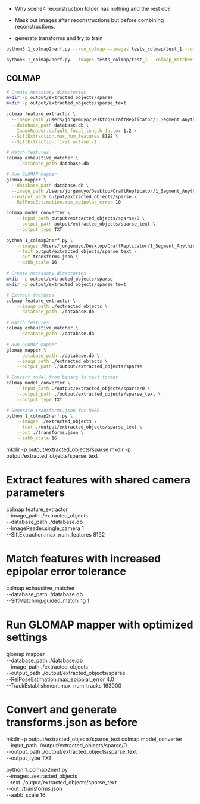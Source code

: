 - Why scene4 reconstruction folder has nothing and the rest do?

- Mask out images after reconstructions but before combining reconstructions. 

- generate transforms and try to train 






















```bash
python3 1_colmap2nerf.py --run_colmap --images tests_colmap/test_1 --colmap_matcher exhaustive --colmap_camera_model SIMPLE_PINHOLE
```

```bash
python3 1_colmap2nerf.py --images tests_colmap/test_1 --colmap_matcher exhaustive --run_colmap --aabb_scale 32
```




## COLMAP

```bash
# Create necessary directories
mkdir -p output/extracted_objects/sparse
mkdir -p output/extracted_objects/sparse_text

colmap feature_extractor \
  --image_path /Users/jorgemuyo/Desktop/CraftReplicator/1_Segment_Anything/extracted_objects \
  --database_path database.db \
  --ImageReader.default_focal_length_factor 1.2 \
  --SiftExtraction.max_num_features 8192 \
  --SiftExtraction.first_octave -1

# Match features
colmap exhaustive_matcher \
    --database_path database.db

# Run GLOMAP mapper
glomap mapper \
  --database_path database.db \
  --image_path /Users/jorgemuyo/Desktop/CraftReplicator/1_Segment_Anything/extracted_objects \
  --output_path output/extracted_objects/sparse \
  --RelPoseEstimation.max_epipolar_error 10

colmap model_converter \
    --input_path output/extracted_objects/sparse/0 \
    --output_path output/extracted_objects/sparse_text \
    --output_type TXT

python 1_colmap2nerf.py \
    --images /Users/jorgemuyo/Desktop/CraftReplicator/1_Segment_Anything/extracted_objects \
    --text output/extracted_objects/sparse_text \
    --out transforms.json \
    --aabb_scale 16


```






```bash
# Create necessary directories
mkdir -p output/extracted_objects/sparse
mkdir -p output/extracted_objects/sparse_text

# Extract features
colmap feature_extractor \
    --image_path ./extracted_objects \
    --database_path ./database.db

# Match features
colmap exhaustive_matcher \
    --database_path ./database.db

# Run GLOMAP mapper
glomap mapper \
    --database_path ./database.db \
    --image_path ./extracted_objects \
    --output_path ./output/extracted_objects/sparse

# Convert model from binary to text format
colmap model_converter \
    --input_path ./output/extracted_objects/sparse/0 \
    --output_path ./output/extracted_objects/sparse_text \
    --output_type TXT

# Generate transforms.json for NeRF
python 1_colmap2nerf.py \
    --images ./extracted_objects \
    --text ./output/extracted_objects/sparse_text \
    --out ./transforms.json \
    --aabb_scale 16
```




mkdir -p output/extracted_objects/sparse
mkdir -p output/extracted_objects/sparse_text

# Extract features with shared camera parameters
colmap feature_extractor \
    --image_path ./extracted_objects \
    --database_path ./database.db \
    --ImageReader.single_camera 1 \
    --SiftExtraction.max_num_features 8192

# Match features with increased epipolar error tolerance
colmap exhaustive_matcher \
    --database_path ./database.db \
    --SiftMatching.guided_matching 1

# Run GLOMAP mapper with optimized settings
glomap mapper \
    --database_path ./database.db \
    --image_path ./extracted_objects \
    --output_path ./output/extracted_objects/sparse \
    --RelPoseEstimation.max_epipolar_error 4.0 \
    --TrackEstablishment.max_num_tracks 163000

# Convert and generate transforms.json as before
mkdir -p output/extracted_objects/sparse_text
colmap model_converter \
    --input_path ./output/extracted_objects/sparse/0 \
    --output_path ./output/extracted_objects/sparse_text \
    --output_type TXT

python 1_colmap2nerf.py \
    --images ./extracted_objects \
    --text ./output/extracted_objects/sparse_text \
    --out ./transforms.json \
    --aabb_scale 16